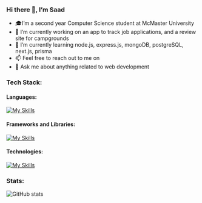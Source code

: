 ### Hi there 👋, I’m Saad
- 🎓I’m a second year Computer Science student at McMaster University
- 🔭 I’m currently working on an app to track job applications, and a review site for campgrounds
- 🌱 I’m currently learning node.js, express.js, mongoDB, postgreSQL, next.js, prisma
- 📫 Feel free to reach out to me on <a href=https://www.linkedin.com/in/saad-tariq-cs/ target=_blank></a>
- 💬 Ask me about anything related to web development

### Tech Stack:

#### Languages:
[![My Skills](https://skillicons.dev/icons?i=js,ts,python,java,c,bash&theme=dark)](https://skillicons.dev)

#### Frameworks and Libraries:
[![My Skills](https://skillicons.dev/icons?i=react,next,redux,nodejs,express&theme=dark)](https://skillicons.dev)

#### Technologies:
[![My Skills](https://skillicons.dev/icons?i=git,mongodb,postgresql,prisma,vscode,linux&theme=dark)](https://skillicons.dev)

### Stats:
![GitHub stats](https://github-readme-stats.vercel.app/api?username=tariqs26&show_icons=true&theme=tokyonight&count_private=true)
<!--
- 👯 I’m looking to collaborate on ...
- ⚡ Fun fact: ...
- https://github.com/tandpfun/skill-icons
[![Top Langs](https://github-readme-stats.vercel.app/api/top-langs/?username=tariqs26&&layout=compact&theme=tokyonight)](https://github.com/anuraghazra/github-readme-stats)
-->
